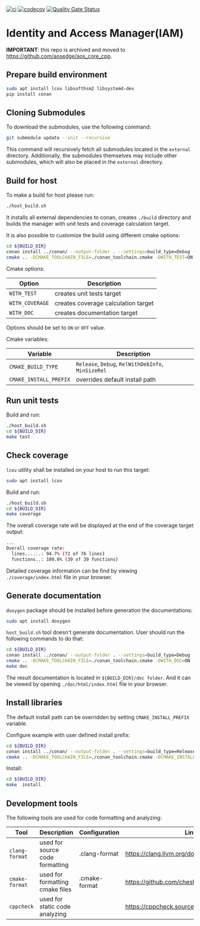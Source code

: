 [![ci](https://github.com/aosedge/aos_core_iam_cpp/actions/workflows/build_test.yaml/badge.svg)](https://github.com/aosedge/aos_core_iam_cpp/actions/workflows/build_test.yaml)
[![codecov](https://codecov.io/gh/aosedge/aos_core_iam_cpp/graph/badge.svg?token=MknkthRkpf)](https://codecov.io/gh/aosedge/aos_core_iam_cpp)
[![Quality Gate Status](https://sonarcloud.io/api/project_badges/measure?project=aosedge_aos_core_iam_cpp&metric=alert_status)](https://sonarcloud.io/summary/new_code?id=aosedge_aos_core_iam_cpp)

# Identity and Access Manager(IAM)

**IMPORTANT**: this repo is archived and moved to https://github.com/aosedge/aos_core_cpp.

## Prepare build environment

```sh
sudo apt install lcov libsofthsm2 libsystemd-dev
pip install conan
```

## Cloning Submodules

To download the submodules, use the following command:

```sh
git submodule update --init --recursive
```

This command will recursively fetch all submodules located in the `external` directory. Additionally, the submodules
themselves may include other submodules, which will also be placed in the `external` directory.

## Build for host

To make a build for host please run:

```sh
./host_build.sh
```

It installs all external dependencies to conan, creates `./build` directory and builds the manager with unit tests and coverage calculation target.

It is also possible to customize the build using different cmake options:

```sh
cd ${BUILD_DIR}
conan install ../conan/ --output-folder . --settings=build_type=Debug --build=missing
cmake .. -DCMAKE_TOOLCHAIN_FILE=./conan_toolchain.cmake -DWITH_TEST=ON -DCMAKE_BUILD_TYPE=Debug
```

Cmake options:

| Option | Description |
| --- | --- |
| `WITH_TEST` | creates unit tests target |
| `WITH_COVERAGE` | creates coverage calculation target |
| `WITH_DOC` | creates documentation target |

Options should be set to `ON` or `OFF` value.

Cmake variables:

| Variable | Description |
| --- | --- |
| `CMAKE_BUILD_TYPE` | `Release`, `Debug`, `RelWithDebInfo`, `MinSizeRel` |
| `CMAKE_INSTALL_PREFIX` | overrides default install path |

## Run unit tests

Build and run:

```sh
./host_build.sh
cd ${BUILD_DIR}
make test
```

## Check coverage

`lcov` utility shall be installed on your host to run this target:

```sh
sudo apt install lcov
```

Build and run:

```sh
./host_build.sh
cd ${BUILD_DIR}
make coverage
```

The overall coverage rate will be displayed at the end of the coverage target output:

```sh
...
Overall coverage rate:
  lines......: 94.7% (72 of 76 lines)
  functions..: 100.0% (39 of 39 functions)
```

Detailed coverage information can be find by viewing `./coverage/index.html` file in your browser.

## Generate documentation

`doxygen` package should be installed before generation the documentations:

```sh
sudo apt install doxygen
```

`host_build.sh` tool doesn't generate documentation. User should run the following commands to do that:

```sh
cd ${BUILD_DIR}
conan install ../conan/ --output-folder . --settings=build_type=Debug --build=missing
cmake .. -DCMAKE_TOOLCHAIN_FILE=./conan_toolchain.cmake -DWITH_DOC=ON
make doc
```

The result documentation is located in `${BUILD_DIR}/doc folder`. And it can be viewed by opening
`./doc/html/index.html` file in your browser.

## Install libraries

The default install path can be overridden by setting `CMAKE_INSTALL_PREFIX` variable.

Configure example with user defined install prefix:

```sh
cd ${BUILD_DIR}
conan install ../conan/ --output-folder . --settings=build_type=Release --build=missing
cmake .. -DCMAKE_TOOLCHAIN_FILE=./conan_toolchain.cmake -DCMAKE_INSTALL_PREFIX=/my/location
```

Install:

```sh
cd ${BUILD_DIR}
make  install
```

## Development tools

The following tools are used for code formatting and analyzing:

| Tool | Description | Configuration | Link
| --- | --- | --- | --- |
| `clang-format` | used for source code formatting | .clang-format | <https://clang.llvm.org/docs/ClangFormat.html> |
| `cmake-format` | used for formatting cmake files | .cmake-format | <https://github.com/cheshirekow/cmake_format> |
| `cppcheck` | used for static code analyzing | | <https://cppcheck.sourceforge.io/> |
